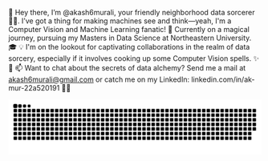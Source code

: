 👋 Hey there, I’m @akash6murali, your friendly neighborhood data sorcerer 🧙‍♂️.
I’ve got a thing for making machines see and think—yeah, I'm a Computer Vision and Machine Learning fanatic! 🤖
Currently on a magical journey, pursuing my Masters in Data Science at Northeastern University. 🎓
💡 I'm on the lookout for captivating collaborations in the realm of data sorcery, especially if it involves cooking up some Computer Vision spells. ✨🔮
📫 Want to chat about the secrets of data alchemy? Send me a mail at akash6murali@gmail.com or catch me on my LinkedIn: linkedin.com/in/ak-mur-22a520191 💌🔗

<p align="center">
  <a href="https://github.com/AnanthaPadmanaban-KrishnaKumar">
    <img align="center" src="https://github.com/1999AZZAR/1999AZZAR/blob/main/resources/img/grid-snake.svg" alt="snake game" />
  </a>
</p>
